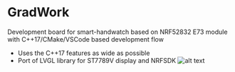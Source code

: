 # GradWork
Development board for smart-handwatch based on NRF52832 E73 module with C++17/CMake/VSCode based development flow

* Uses the C++17 features as wide as possible
* Port of LVGL library for ST7789V display and NRFSDK
![alt text](https://github.com/ValentiWorkLearning/GradWork/blob/master/Images/photo_2020-01-09_01-23-37.jpg "Revision v1.0")
